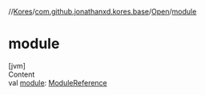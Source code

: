 //[Kores](../../index.md)/[com.github.jonathanxd.kores.base](../index.md)/[Open](index.md)/[module](module.md)



# module  
[jvm]  
Content  
val [module](module.md): [ModuleReference](../-module-reference/index.md)  



